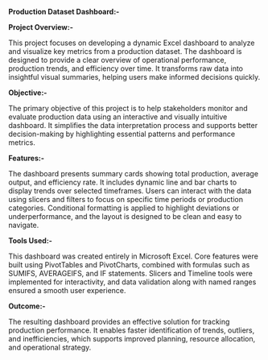 **Production Dataset Dashboard:-**

**Project Overview:-**

This project focuses on developing a dynamic Excel dashboard to analyze and visualize key metrics from a production dataset. The dashboard is designed to provide a clear overview of operational performance, production trends, and efficiency over time. It transforms raw data into insightful visual summaries, helping users make informed decisions quickly.

**Objective:-**

The primary objective of this project is to help stakeholders monitor and evaluate production data using an interactive and visually intuitive dashboard. It simplifies the data interpretation process and supports better decision-making by highlighting essential patterns and performance metrics.

**Features:-**

The dashboard presents summary cards showing total production, average output, and efficiency rate. It includes dynamic line and bar charts to display trends over selected timeframes. Users can interact with the data using slicers and filters to focus on specific time periods or production categories. Conditional formatting is applied to highlight deviations or underperformance, and the layout is designed to be clean and easy to navigate.

**Tools Used:-**

This dashboard was created entirely in Microsoft Excel. Core features were built using PivotTables and PivotCharts, combined with formulas such as SUMIFS, AVERAGEIFS, and IF statements. Slicers and Timeline tools were implemented for interactivity, and data validation along with named ranges ensured a smooth user experience.

**Outcome:-**

The resulting dashboard provides an effective solution for tracking production performance. It enables faster identification of trends, outliers, and inefficiencies, which supports improved planning, resource allocation, and operational strategy.
